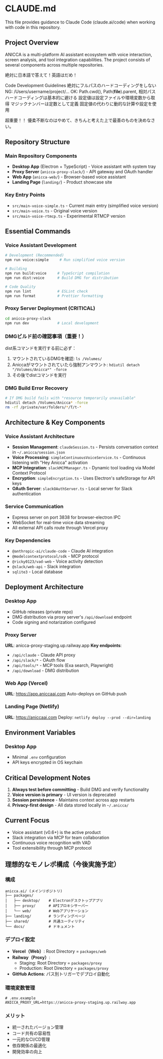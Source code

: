 # CLAUDE.md

This file provides guidance to Claude Code (claude.ai/code) when working with code in this repository.

## Project Overview

ANICCA is a multi-platform AI assistant ecosystem with voice interaction, screen analysis, and tool integration capabilities. The project consists of several components across multiple repositories.


絶対に日本語で答えて！英語はだめ！

Code Development Guidelines
絶対にフルパスのハードコーディングをしない
NG: /Users/username/project/...
OK: Path.cwd(), Path(__file__).parent, 相対パス
ハードコーディングは基本的に避ける
設定値は設定ファイルや環境変数から取得
マジックナンバーは定数として定義
固定値の代わりに動的な計算や設定を使用

超重要！！
優柔不断なのはやめて、きちんと考えた上で最善のものを決めなさい。

## Repository Structure

### Main Repository Components
- **Desktop App** (Electron + TypeScript) - Voice assistant with system tray
- **Proxy Server** (`anicca-proxy-slack/`) - API gateway and OAuth handler
- **Web App** (`anicca-web/`) - Browser-based voice assistant
- **Landing Page** (`landing/`) - Product showcase site

### Key Entry Points
- `src/main-voice-simple.ts` - Current main entry (simplified voice version)
- `src/main-voice.ts` - Original voice version
- `src/main-voice-rtmcp.ts` - Experimental RTMCP version

## Essential Commands

### Voice Assistant Development
```bash
# Development (Recommended)
npm run voice:simple     # Run simplified voice version

# Building
npm run build:voice     # TypeScript compilation
npm run dist:voice      # Build DMG for distribution

# Code Quality
npm run lint            # ESLint check
npm run format          # Prettier formatting
```

### Proxy Server Deployment (CRITICAL)
```bash
cd anicca-proxy-slack
npm run dev             # Local development
```

### DMGビルド前の確認事項（重要！）
dist系コマンドを実行する前に必ず：
1. マウントされているDMGを確認: `ls /Volumes/`
2. Aniccaがマウントされていたら強制アンマウント: `hdiutil detach "/Volumes/Anicca*" -force`
3. その後でdistコマンドを実行

### DMG Build Error Recovery
```bash
# If DMG build fails with "resource temporarily unavailable"
hdiutil detach /Volumes/Anicca* -force
rm -rf /private/var/folders/*/T/t-*
```

## Architecture & Key Components

### Voice Assistant Architecture
- **Session Management**: `claudeSession.ts` - Persists conversation context in `~/.anicca/session.json`
- **Voice Processing**: `simpleContinuousVoiceService.ts` - Continuous listening with "Hey Anicca" activation
- **MCP Integration**: `slackMCPManager.ts` - Dynamic tool loading via Model Context Protocol
- **Encryption**: `simpleEncryption.ts` - Uses Electron's safeStorage for API keys
- **OAuth Server**: `slackOAuthServer.ts` - Local server for Slack authentication

### Service Communication
- Express server on port 3838 for browser-electron IPC
- WebSocket for real-time voice data streaming
- All external API calls route through Vercel proxy

### Key Dependencies
- `@anthropic-ai/claude-code` - Claude AI integration
- `@modelcontextprotocol/sdk` - MCP protocol
- `@ricky0123/vad-web` - Voice activity detection
- `@slack/web-api` - Slack integration
- `sqlite3` - Local database

## Deployment Architecture

### Desktop App
- GitHub releases (private repo)
- DMG distribution via proxy server's `/api/download` endpoint
- Code signing and notarization configured

### Proxy Server 
**URL**: anicca-proxy-staging.up.railway.app
**Key endpoints**:
- `/api/claude` - Claude API proxy
- `/api/slack/*` - OAuth flow
- `/api/tools/*` - MCP tools (Exa search, Playwright)
- `/api/download` - DMG distribution

### Web App (Vercel)
**URL**: https://app.aniccaai.com
Auto-deploys on GitHub push

### Landing Page (Netlify)
**URL**: https://aniccaai.com
Deploy: `netlify deploy --prod --dir=landing`

## Environment Variables

### Desktop App
- Minimal `.env` configuration
- API keys encrypted in OS keychain

## Critical Development Notes

1. **Always test before committing** - Build DMG and verify functionality
3. **Voice version is primary** - UI version is deprecated
4. **Session persistence** - Maintains context across app restarts
5. **Privacy-first design** - All data stored locally in `~/.anicca/`

## Current Focus

- Voice assistant (v0.6+) is the active product
- Slack integration via MCP for team collaboration
- Continuous voice recognition with VAD
- Tool extensibility through MCP protocol

## 理想的なモノレポ構成（今後実施予定）

### 構成
```
anicca.ai/ (メインリポジトリ)
├── packages/
│   ├── desktop/    # Electronデスクトップアプリ
│   ├── proxy/      # APIプロキシサーバー
│   └── web/        # Webアプリケーション
├── landing/        # ランディングページ
├── shared/         # 共通ユーティリティ
└── docs/           # ドキュメント
```

### デプロイ設定
- **Vercel（Web）**: Root Directory = `packages/web`
- **Railway（Proxy）**: 
  - Staging: Root Directory = `packages/proxy`
  - Production: Root Directory = `packages/proxy`
- **GitHub Actions**: パス別トリガーでデプロイ自動化

### 環境変数管理
```env
# .env.example
ANICCA_PROXY_URL=https://anicca-proxy-staging.up.railway.app
```

### メリット
- 統一されたバージョン管理
- コード共有の容易性
- 一元的なCI/CD管理
- 依存関係の最適化
- 開発効率の向上